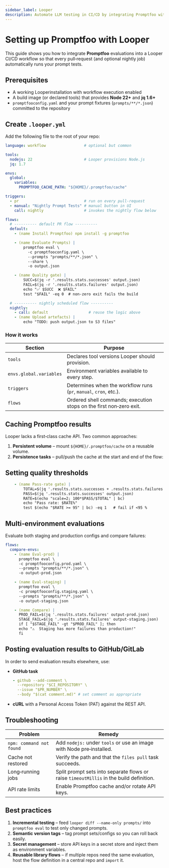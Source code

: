 ```yaml
---
sidebar_label: Looper
description: Automate LLM testing in CI/CD by integrating Promptfoo with Looper workflows. Configure quality gates, caching, and multi-environment evaluations for production AI pipelines.
---
```


# Setting up Promptfoo with Looper

This guide shows you how to integrate **Promptfoo** evaluations into a Looper CI/CD workflow so that every pull‑request (and optional nightly job) automatically runs your prompt tests.

## Prerequisites

- A working Looperinstallation with workflow execution enabled
- A build image (or declared tools) that provides **Node 22+** and **jq 1.6+**
- `promptfooconfig.yaml` and your prompt fixtures (`prompts/**/*.json`) committed to the repository

## Create `.looper.yml`

Add the following file to the root of your repo:

```yaml
language: workflow                 # optional but common

tools:
  nodejs: 22                       # Looper provisions Node.js
  jq: 1.7

envs:
  global:
    variables:
      PROMPTFOO_CACHE_PATH: "${HOME}/.promptfoo/cache"

triggers:
  - pr                             # run on every pull‑request
  - manual: "Nightly Prompt Tests" # manual button in UI
    call: nightly                  # invokes the nightly flow below

flows:
  # ---------- default PR flow ----------
  default:
    - (name Install Promptfoo) npm install -g promptfoo

    - (name Evaluate Prompts) |
        promptfoo eval \
          -c promptfooconfig.yaml \
          --prompts "prompts/**/*.json" \
          --share \
          -o output.json

    - (name Quality gate) |
        SUCC=$(jq -r '.results.stats.successes' output.json)
        FAIL=$(jq -r '.results.stats.failures' output.json)
        echo "✅ $SUCC  ❌ $FAIL"
        test "$FAIL" -eq 0  # non‑zero exit fails the build

  # ---------- nightly scheduled flow ----------
  nightly:
    - call: default                  # reuse the logic above
    - (name Upload artefacts) |
        echo "TODO: push output.json to S3 files"
```

### How it works

| Section                 | Purpose                                                             |
| ----------------------- | ------------------------------------------------------------------- |
| `tools`                 | Declares tool versions Looper should provision.                     |
| `envs.global.variables` | Environment variables available to every step.                      |
| `triggers`              | Determines when the workflow runs (`pr`, `manual`, `cron`, etc.).   |
| `flows`                 | Ordered shell commands; execution stops on the first non‑zero exit. |

## Caching Promptfoo results

Looper lacks a first‑class cache API. Two common approaches:

1. **Persistent volume** – mount `${HOME}/.promptfoo/cache` on a reusable volume.
2. **Persistence tasks** – pull/push the cache at the start and end of the flow:

## Setting quality thresholds

```yaml
    - (name Pass‑rate gate) |
        TOTAL=$(jq '.results.stats.successes + .results.stats.failures' output.json)
        PASS=$(jq '.results.stats.successes' output.json)
        RATE=$(echo "scale=2; 100*$PASS/$TOTAL" | bc)
        echo "Pass rate: $RATE%"
        test $(echo "$RATE >= 95" | bc) -eq 1   # fail if <95 %
```

## Multi‑environment evaluations

Evaluate both staging and production configs and compare failures:

```yaml
flows:
  compare-envs:
    - (name Eval‑prod) |
      promptfoo eval \
      -c promptfooconfig.prod.yaml \
      --prompts "prompts/**/*.json" \
      -o output-prod.json

    - (name Eval‑staging) |
      promptfoo eval \
      -c promptfooconfig.staging.yaml \
      --prompts "prompts/**/*.json" \
      -o output-staging.json

    - (name Compare) |
      PROD_FAIL=$(jq '.results.stats.failures' output-prod.json)
      STAGE_FAIL=$(jq '.results.stats.failures' output-staging.json)
      if [ "$STAGE_FAIL" -gt "$PROD_FAIL" ]; then
      echo "⚠️  Staging has more failures than production!"
      fi
```

## Posting evaluation results to GitHub/GitLab

In order to send evaluation results elsewhere, use:

- **GitHub task**
  ```yaml
  - github --add-comment \
    --repository "$CI_REPOSITORY" \
    --issue "$PR_NUMBER" \
    --body "$(cat comment.md)" # set comment as appropriate
  ```
- **cURL** with a Personal Access Token (PAT) against the REST API.

## Troubleshooting

| Problem                  | Remedy                                                                                  |
| ------------------------ | --------------------------------------------------------------------------------------- |
| `npm: command not found` | Add `nodejs:` under `tools` or use an image with Node pre‑installed.                    |
| Cache not restored       | Verify the path and that the `files pull` task succeeds.                                |
| Long‑running jobs        | Split prompt sets into separate flows or raise `timeoutMillis` in the build definition. |
| API rate limits          | Enable Promptfoo cache and/or rotate API keys.                                          |

## Best practices

1. **Incremental testing** – feed `looper diff --name-only prompts/` into `promptfoo eval` to test only changed prompts.
2. **Semantic version tags** – tag prompt sets/configs so you can roll back easily.
3. **Secret management** – store API keys in a secret store and inject them as environment variables.
4. **Reusable library flows** – if multiple repos need the same evaluation, host the flow definition in a central repo and `import` it.

